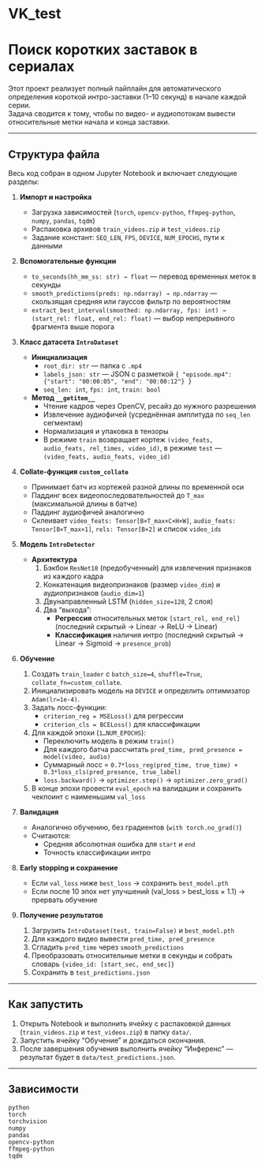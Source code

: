 # VK_test
# Поиск коротких заставок в сериалах

Этот проект реализует полный пайплайн для автоматического определения короткой интро-заставки (1–10 секунд) в начале каждой серии.  
Задача сводится к тому, чтобы по видео- и аудиопотокам вывести относительные метки начала и конца заставки.

---

## Структура файла

Весь код собран в одном Jupyter Notebook и включает следующие разделы:

1. **Импорт и настройка**  
   - Загрузка зависимостей (`torch`, `opencv-python`, `ffmpeg-python`, `numpy`, `pandas`, `tqdm`)  
   - Распаковка архивов `train_videos.zip` и `test_videos.zip`  
   - Задание констант: `SEQ_LEN`, `FPS`, `DEVICE`, `NUM_EPOCHS`, пути к данными  

2. **Вспомогательные функции**  
   - `to_seconds(hh_mm_ss: str) → float` — перевод временных меток в секунды  
   - `smooth_predictions(preds: np.ndarray) → np.ndarray` — скользящая средняя или гауссов фильтр по вероятностям  
   - `extract_best_interval(smoothed: np.ndarray, fps: int) → (start_rel: float, end_rel: float)` — выбор непрерывного фрагмента выше порога  

3. **Класс датасета `IntroDataset`**  
   - **Инициализация**  
     - `root_dir: str` — папка с `.mp4`  
     - `labels_json: str` — JSON с разметкой `{ "episode.mp4": {"start": "00:00:05", "end": "00:00:12"} }`  
     - `seq_len: int`, `fps: int`, `train: bool`  
   - **Метод `__getitem__`**  
     - Чтение кадров через OpenCV, ресайз до нужного разрешения  
     - Извлечение аудиофичей (усреднённая амплитуда по `seq_len` сегментам)  
     - Нормализация и упаковка в тензоры  
     - В режиме `train` возвращает кортеж `(video_feats, audio_feats, rel_times, video_id)`, в режиме `test` — `(video_feats, audio_feats, video_id)`  

4. **Collate-функция `custom_collate`**  
   - Принимает батч из кортежей разной длины по временной оси  
   - Паддинг всех видеопоследовательностей до `T_max` (максимальной длины в батче)  
   - Паддинг аудиофичей аналогично  
   - Склеивает `video_feats: Tensor[B×T_max×C×H×W]`, `audio_feats: Tensor[B×T_max×1]`, `rels: Tensor[B×2]` и список `video_ids`  

5. **Модель `IntroDetector`**  
   - **Архитектура**  
     1. Бэкбон `ResNet18` (предобученный) для извлечения признаков из каждого кадра  
     2. Конкатенация видеопризнаков (размер `video_dim`) и аудиопризнаков (`audio_dim=1`)  
     3. Двунаправленный LSTM (`hidden_size=128`, 2 слоя)  
     4. Два “выхода”:  
        - **Регрессия** относительных меток `[start_rel, end_rel]` (последний скрытый → Linear → ReLU → Linear)  
        - **Классификация** наличия интро (последний скрытый → Linear → Sigmoid → `presence_prob`)  

6. **Обучение**  
   1. Создать `train_loader` с `batch_size=4`, `shuffle=True`, `collate_fn=custom_collate`.  
   2. Инициализировать модель на `DEVICE` и определить оптимизатор `Adam(lr=1e-4)`.  
   3. Задать лосс-функции:  
      - `criterion_reg = MSELoss()` для регрессии  
      - `criterion_cls = BCELoss()` для классификации  
   4. Для каждой эпохи (`1…NUM_EPOCHS`):  
      - Переключить модель в режим `train()`  
      - Для каждого батча рассчитать `pred_time, pred_presence = model(video, audio)`  
      - Суммарный лосс = `0.7*loss_reg(pred_time, true_time) + 0.3*loss_cls(pred_presence, true_label)`  
      - `loss.backward()` → `optimizer.step()` → `optimizer.zero_grad()`  
   5. В конце эпохи провести `eval_epoch` на валидации и сохранить чекпоинт с наименьшим `val_loss`  

7. **Валидация**  
   - Аналогично обучению, без градиентов (`with torch.no_grad()`)  
   - Считаются:  
     - Средняя абсолютная ошибка для `start` и `end`  
     - Точность классификации интро  

8. **Early stopping и сохранение**  
   - Если `val_loss` ниже `best_loss` → сохранить `best_model.pth`  
   - Если после 10 эпох нет улучшений (val_loss > best_loss × 1.1) → прервать обучение  

9. **Получение результатов**  
   1. Загрузить `IntroDataset(test, train=False)` и `best_model.pth`  
   2. Для каждого видео вывести `pred_time, pred_presence`  
   3. Сгладить `pred_time` через `smooth_predictions`  
   4. Преобразовать относительные метки в секунды и собрать словарь `{video_id: [start_sec, end_sec]}`  
   5. Сохранить в `test_predictions.json`  

---

## Как запустить

1. Открыть Notebook и выполнить ячейку с распаковкой данных (`train_videos.zip` и `test_videos.zip`) в папку `data/`.  
2. Запустить ячейку “Обучение” и дождаться окончания.  
3. После завершения обучения выполнить ячейку “Инференс” — результат будет в `data/test_predictions.json`.  

---

## Зависимости

```text
python
torch
torchvision
numpy
pandas
opencv-python
ffmpeg-python
tqdm
